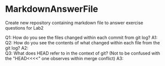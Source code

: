 # MarkdownAnswerFile
Create new repository containing markdown file to answer exercise questions for Lab2

Q1:  How do you see the files changed within each commit from git log?
A1:  
Q2:  How do you see the contents of what changed within each file from the git log?
A2:  
Q3:  What does HEAD refer to in the context of git?  (Not to be confused with the "HEAD<<<<" one observes within merge conflict)
A3:  

